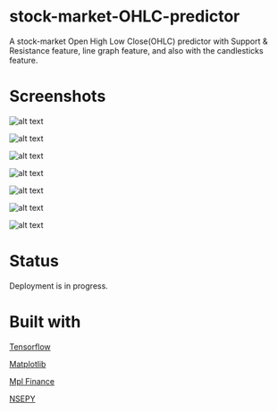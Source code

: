 # stock-market-OHLC-predictor
A stock-market Open High Low Close(OHLC) predictor with Support &amp; Resistance feature, line graph feature, and also with the candlesticks feature.

# Screenshots

![alt text](https://github.com/EU1182053/stock-market-OHLC-predictor/blob/main/static/Images/1.png?raw=true)

![alt text](https://github.com/EU1182053/stock-market-OHLC-predictor/blob/main/static/Images/2.png?raw=true)

![alt text](https://github.com/EU1182053/stock-market-OHLC-predictor/blob/main/static/Images/3.png?raw=true)

![alt text](https://github.com/EU1182053/stock-market-OHLC-predictor/blob/main/static/Images/4.png?raw=true)

![alt text](https://github.com/EU1182053/stock-market-OHLC-predictor/blob/main/static/Images/5.png?raw=true)

![alt text](https://github.com/EU1182053/stock-market-OHLC-predictor/blob/main/static/Images/6.png?raw=true)

![alt text](https://github.com/EU1182053/stock-market-OHLC-predictor/blob/main/static/Images/7.png?raw=true)


# Status

Deployment is in progress.

# Built with

[Tensorflow](https://www.tensorflow.org/)

[Matplotlib](https://matplotlib.org/)

[Mpl Finance](https://pypi.org/project/mplfinance/)

[NSEPY](https://nsepy.xyz/)
